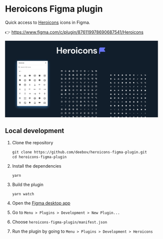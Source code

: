 # Heroicons Figma plugin

Quick access to [Heroicons](https://heroicons.dev) icons in Figma.

👉 https://www.figma.com/c/plugin/876119978690687541/Heroicons


![cover](./assets/banner.png)

## Local development

1. Clone the repository

   ```shell
   git clone https://github.com/deebov/heroicons-figma-plugin.git
   cd heroicons-figma-plugin
   ```

1. Install the dependencies

   ```shell
   yarn
   ```

1. Build the plugin

   ```
   yarn watch
   ```

1. Open the [Figma desktop app](https://www.figma.com/downloads/)

1. Go to `Menu > Plugins > Development > New Plugin...`

1. Choose `heroicons-figma-plugin/manifest.json`

1. Run the plugin by going to `Menu > Plugins > Development > Heroicons`
